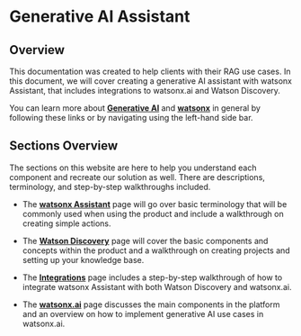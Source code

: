 # Generative AI Assistant

## Overview

This documentation was created to help clients with their RAG use cases. In this document, we will cover creating a generative AI assistant with watsonx Assistant, that includes integrations to watsonx.ai and Watson Discovery.

You can learn more about **[Generative AI](./generative-ai/generative-ai.md)** and **[watsonx](./generative-ai/watsonx.md)** in general by following these links or by navigating using the left-hand side bar.

## Sections Overview

The sections on this website are here to help you understand each component and recreate our solution as well. There are descriptions, terminology, and step-by-step walkthroughs included.

- The **[watsonx Assistant](./watsonx-assistant/index.md)** page will go over basic terminology that will be commonly used when using the product and include a walkthrough on creating simple actions.

- The **[Watson Discovery](./watson-discovery/WatsonDiscovery.md)** page will cover the basic components and concepts within the product and a walkthrough on creating projects and setting up your knowledge base.

- The **[Integrations](./integrations/integrations.md)** page includes a step-by-step walkthrough of how to integrate watsonx Assistant with both Watson Discovery and watsonx.ai.

- The **[watsonx.ai](./watsonx.ai/watsonx.md)** page discusses the main components in the platform and an overview on how to implement generative AI use cases in watsonx.ai.
